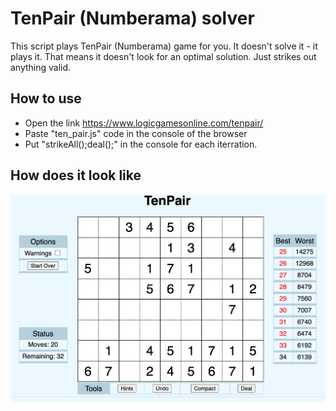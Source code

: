 # TenPair (Numberama) solver
This script plays TenPair (Numberama) game for you.
It doesn't solve it - it plays it. That means it doesn't look for an optimal solution. Just strikes out anything valid.

## How to use

- Open the link https://www.logicgamesonline.com/tenpair/ 
- Paste "ten_pair.js" code in the console of the browser
- Put "strikeAll();deal();" in the console for each iterration.

## How does it look like

![TenPair game](tenpair-game.png)
